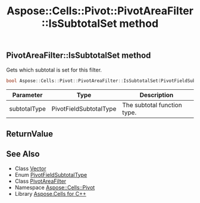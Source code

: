 ﻿---
title: Aspose::Cells::Pivot::PivotAreaFilter::IsSubtotalSet method
linktitle: IsSubtotalSet
second_title: Aspose.Cells for C++ API Reference
description: 'Aspose::Cells::Pivot::PivotAreaFilter::IsSubtotalSet method. Gets which subtotal is set for this filter in C++.'
type: docs
weight: 600
url: /cpp/aspose.cells.pivot/pivotareafilter/issubtotalset/
---
## PivotAreaFilter::IsSubtotalSet method


Gets which subtotal is set for this filter.

```cpp
bool Aspose::Cells::Pivot::PivotAreaFilter::IsSubtotalSet(PivotFieldSubtotalType subtotalType)
```


| Parameter | Type | Description |
| --- | --- | --- |
| subtotalType | PivotFieldSubtotalType | The subtotal function type. |

## ReturnValue



## See Also

* Class [Vector](../../../aspose.cells/vector/)
* Enum [PivotFieldSubtotalType](../../pivotfieldsubtotaltype/)
* Class [PivotAreaFilter](../)
* Namespace [Aspose::Cells::Pivot](../../)
* Library [Aspose.Cells for C++](../../../)
